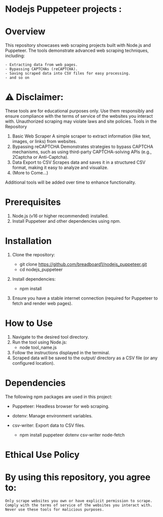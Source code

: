 # Nodejs Puppeteer projects :
# Overview
This repository showcases web scraping projects built with Node.js and Puppeteer. The tools demonstrate advanced web scraping techniques, including:

    - Extracting data from web pages.
    - Bypassing CAPTCHAs (reCAPTCHA).
    - Saving scraped data into CSV files for easy processing.
    - and so on

# ⚠️ Disclaimer:
These tools are for educational purposes only. Use them responsibly and ensure compliance with the terms of service of the websites you interact with. Unauthorized scraping may violate laws and site policies.
Tools in the Repository
1. Basic Web Scraper
    A simple scraper to extract information (like text, images, or links) from websites.
2. Bypassing reCAPTCHA
    Demonstrates strategies to bypass CAPTCHA mechanisms, such as using third-party CAPTCHA-solving APIs (e.g., 2Captcha or Anti-Captcha).
3. Data Export to CSV
    Scrapes data and saves it in a structured CSV format, making it easy to analyze and visualize.
4. (More to Come...)

Additional tools will be added over time to enhance functionality.

# Prerequisites
1. Node.js (v16 or higher recommended) installed.
2. Install Puppeteer and other dependencies using npm.

# Installation
1. Clone the repository:
    - git clone https://github.com/breadboard1/nodejs_puppeteer.git
    - cd nodejs_puppeteer

2. Install dependencies:
    - npm install

3. Ensure you have a stable internet connection (required for Puppeteer to fetch and render web pages).

# How to Use

1. Navigate to the desired tool directory.
2. Run the tool using Node.js:
    - node tool_name.js
3. Follow the instructions displayed in the terminal.
4. Scraped data will be saved to the output/ directory as a CSV file (or any configured location).


# Dependencies
The following npm packages are used in this project:

- Puppeteer: Headless browser for web scraping.
- dotenv: Manage environment variables.
- csv-writer: Export data to CSV files.

    - npm install puppeteer dotenv csv-writer node-fetch

# Ethical Use Policy

# By using this repository, you agree to:

    Only scrape websites you own or have explicit permission to scrape.
    Comply with the terms of service of the websites you interact with.
    Never use these tools for malicious purposes.

